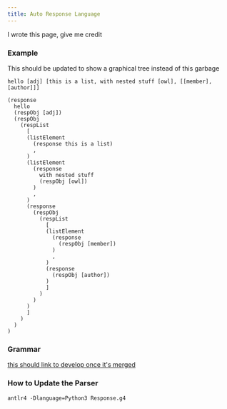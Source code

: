 ```yaml
---
title: Auto Response Language
---
```


I wrote this page, give me credit

### Example

This should be updated to show a graphical tree instead of this garbage

```
hello [adj] [this is a list, with nested stuff [owl], [[member], [author]]]
```

```
(response
  hello
  (respObj [adj])
  (respObj
    (respList
      [
      (listElement
        (response this is a list)
        ,
      )
      (listElement
        (response
          with nested stuff
          (respObj [owl])
        )
        ,
      )
      (response
        (respObj
          (respList
            [
            (listElement
              (response
                (respObj [member])
              )
              ,
            )
            (response
              (respObj [author])
            )
            ]
          )
        )
      )
      ]
    )
  )
)
```
### Grammar
[this should link to develop once it's merged](https://github.com/architus/architus/blob/docker/lib/response_grammar/Response.g4)


### How to Update the Parser
`antlr4 -Dlanguage=Python3 Response.g4`
